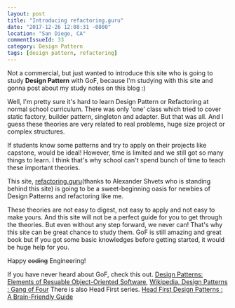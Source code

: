 ```yaml
---
layout: post
title: "Introducing refactoring.guru"
date: "2017-12-26 12:08:31 -0800"
location: "San Diego, CA"
commentIssueId: 33
category: Design Pattern
tags: [design pattern, refactoring]
---
```


Not a commercial, but just wanted to introduce this site who is going to study **Design Pattern** with GoF, because I'm studying with this site and gonna post about my study notes on this blog :)

Well, I'm pretty sure it's hard to learn Design Pattern or Refactoring at normal school curriculum. There was only 'one' class which tried to cover static factory, builder pattern, singleton and adapter. But that was all. And I guess these theories are very related to real problems, huge size project or complex structures.

If students know some patterns and try to apply on their projects like capstone, would be ideal! However, time is limited and we still got so many things to learn. I think that's why school can't spend bunch of time to teach these important theories.

This site, [refactoring.guru](https://refactoring.guru/design-patterns)(thanks to Alexander Shvets who is standing behind this site) is going to be a sweet-beginning oasis for newbies of Design Patterns and refactoring like me.

These theories are not easy to digest, not easy to apply and not easy to make yours. And this site will not be a perfect guide for you to get through the theories. But even without any step forward, we never can! That's why this site can be great chance to study them. GoF is still amazing and great book but if you got some basic knowledges before getting started, it would be huge help for you.

Happy <s>coding</s> Engineering!

If you have never heard about GoF, check this out. [Design Patterns: Elements of Resuable Object-Oriented Software](https://www.amazon.com/Design-Patterns-Elements-Reusable-Object-Oriented/dp/0201633612), [Wikipedia, Design Patterns : Gang of Four](https://en.wikipedia.org/wiki/Design_Patterns)
There is also Head First series. [Head First Design Patterns : A Brain-Friendly Guide](https://www.amazon.com/Head-First-Design-Patterns-Brain-Friendly/dp/0596007124)
